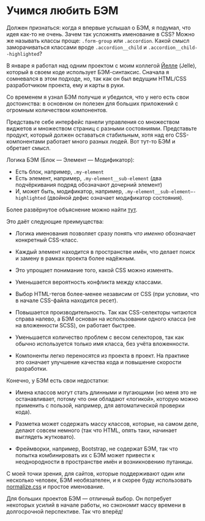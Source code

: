 # Учимся любить БЭМ

Должен признаться: когда я впервые услышал о БЭМ, я подумал,
что идея как-то не очень. Зачем так усложнять именование в CSS?
Можно же называть классы проще: `.form-group` или
`.accordion`. Какой смысл заморачиваться классами вроде
`.accordion__child` и `.accordion__child--highlighted`?

В январе я работал над одним проектом с моим коллегой
[Йелле][1] (Jelle), который в своем коде использует
БЭМ-синтаксис. Сначала я сомневался в этом подходе, 
но, так как он был ведущим HTML/CSS разработчиком проекта, 
ему и карты в руки.

Со временем я узнал БЭМ получше и убедился, что у него 
есть свои достоинства: в основном он полезен для 
больших приложений с огромным количеством компонентов.

Представьте себе интерфейс панели управления со множеством
виджетов и множеством страниц с разными состояниями. Представьте
продукт, который должен оставаться стабильным, хотя
над его CSS-компонентами работает много разных
людей. Вот тут-то БЭМ и обретает смысл.

Логика БЭМ (Блок — Элемент — Модификатор):

* Есть блок, например, `.my-element`
* Есть элемент, например, `.my-element__sub-element` (два
   подчёркивания подряд обозначают дочерний элемент)
* И, может быть, модификатор, например,
  `.my-element__sub-element—-highlighted` (двойной дефис
  означает модификатор состояния).

Более развёрнутое объяснение можно найти [тут][2].

Это даёт следующие преимущества:

* Логика именования позволяет сразу понять _что именно_
  обозначает конкретный CSS-класс.

* Каждый элемент находится в пространстве имён, что
  делает поиск и замену в рамках проекта более надёжным.

* Это упрощает понимание того, какой CSS можно изменять.

* Уменьшается вероятность конфликта между классами.

* Выбор HTML-тегов более-менее независим от CSS
  (при условии, что в начале CSS-файла находится ресет).

* Повышается производительность. Так как CSS-селекторы
  читаются справа налево, а БЭМ основан на использовании
  одного класса (не на вложенности SCSS), он работает быстрее.

* Уменьшается количество проблем с весом селекторов, так как
  обычно используется только имя класса, без учёта
  вложенности.

* Компоненты легко переносятся из проекта в проект. На
  практике это означает улучшение качества кода и повышение
  скорости разработки.

Конечно, у БЭМ есть свои недостатки:

* Имена классов могут стать длинными и пугающими (но
  меня это не останавливает, потому что они обладают «логикой», 
  которую можно применить с пользой, например, для
  автоматической проверки кода).

* Разметка может содержать массу классов, которые, на самом
  деле, делают совсем немного (так что HTML, опять таки,
  начинает выглядеть жутковато).

* Фреймворки, например, Bootstrap, не содержат БЭМ, так
  что попытка комбинировать их с БЭМ может привести к
  неоднородности в пространстве имён и возникновению
  путаницы.

С моей точки зрения, для сайтов, которые поддерживают один 
или несколько человек, БЭМ необязателен, и я скорее буду 
использовать [normalize.css][3] и простое именование.

Для больших проектов БЭМ — отличный выбор. Он потребует
некоторых усилий в начале работы, но сэкономит массу времени
в долгосрочной перспективе. Так что вперёд!

[1]: http://jelledesramaults.be

[2]: http://csswizardry.com/2013/01/mindbemding-getting-your-head-round-bem-syntax
[3]: http://necolas.github.io/normalize.css/
